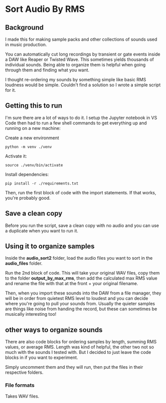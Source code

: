 # Sort Audio By RMS

## Background
I made this for making sample packs and other collections of sounds used in music production. 

You can automatically cut long recordings by transient or gate events inside a DAW like Reaper or Twisted Wave. 
This sometimes yields thousands of individual sounds. Being able to organize them is helpful when going through them and finding what you want. 

I thought re-ordering my sounds by something simple like basic RMS loudness would be simple. Couldn't find a solution so I wrote a simple script for it. 

## Getting this to run

I'm sure there are a lot of ways to do it. I setup the Jupyter notebook in VS Code then had to run a few shell commands to get everything up and running on a new machine:

Create a new environment

    python -m venv ./venv

Activate it:

    source ./venv/bin/activate   

Install dependencies:

    pip install -r ./requirements.txt 

Then, run the first block of code with the import statements. If that works, you're probably good. 

## Save a clean copy
Before you run the script, save a clean copy with no audio and you can use a duplicate when you want to run it. 

## Using it to organize samples
Inside the **audio_sort2** folder, load the audio files you want to sort in the **audio_files** folder. 

Run the 2nd block of code. This will take your original WAV files, copy them to the folder **output_by_max_rms**, then add the calculated max RMS value and rename the file with that at the front + your original filename. 

Then, when you import these sounds into the DAW from a file manager, they will be in order from quietest RMS level to loudest and you can decide where you're going to pull your sounds from. Usually the quieter samples are things like noise from handing the record, but these can sometimes be musically interesting too!


## other ways to organize sounds
There are also code blocks for ordering samples by length, summing RMS values, or average RMS. Length was kind of helpful, the other two not so much with the sounds I tested with. But I decided to just leave the code blocks in if you want to experiment. 

Simply uncomment them and they will run, then put the files in their respective folders. 

### File formats
Takes WAV files. 

